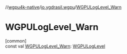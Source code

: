 //[wgpu4k-native](../../index.md)/[io.ygdrasil.wgpu](index.md)/[WGPULogLevel_Warn](-w-g-p-u-log-level_-warn.md)

# WGPULogLevel_Warn

[common]\
const val [WGPULogLevel_Warn](-w-g-p-u-log-level_-warn.md): [WGPULogLevel](-w-g-p-u-log-level/index.md)